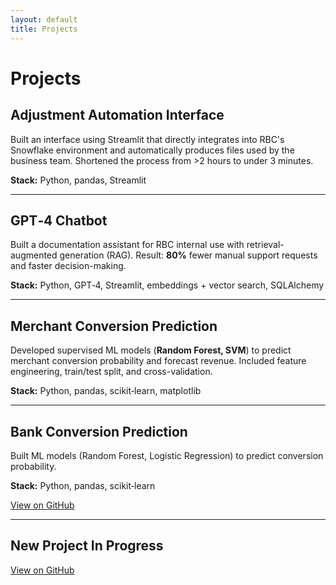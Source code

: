 ```yaml
---
layout: default
title: Projects
---
```


# Projects

## Adjustment Automation Interface
Built an interface using Streamlit that directly integrates into RBC's Snowflake environment and automatically produces files used by the business team. Shortened the process from >2 hours to under 3 minutes.

**Stack:** Python, pandas, Streamlit

---

## GPT‑4 Chatbot
Built a documentation assistant for RBC internal use with retrieval-augmented generation (RAG). Result: **80%** fewer manual support requests and faster decision-making.

**Stack:** Python, GPT‑4, Streamlit, embeddings + vector search, SQLAlchemy

---

## Merchant Conversion Prediction
Developed supervised ML models (**Random Forest, SVM**) to predict merchant conversion probability and forecast revenue. Included feature engineering, train/test split, and cross-validation.

**Stack:** Python, pandas, scikit‑learn, matplotlib

---

## Bank Conversion Prediction
Built ML models (Random Forest, Logistic Regression) to predict conversion probability.

**Stack:** Python, pandas, scikit‑learn

[View on GitHub](https://github.com/ruhan-li/merchant-conversion-prediction)

---

## New Project In Progress
[View on GitHub](https://github.com/ruhan-li/ruhan-li.github.io/blob/main/Mapping_Automation_Retrieve_Rank.ipynb)
